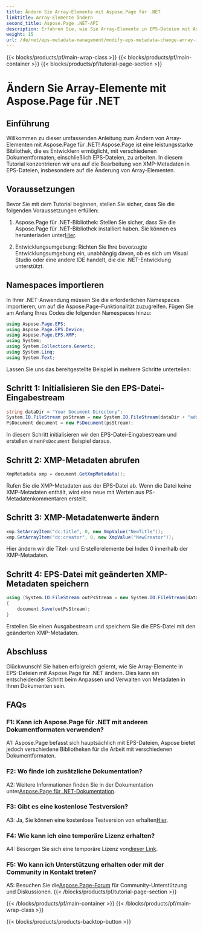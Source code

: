 ```yaml
---
title: Ändern Sie Array-Elemente mit Aspose.Page für .NET
linktitle: Array-Elemente ändern
second_title: Aspose.Page .NET-API
description: Erfahren Sie, wie Sie Array-Elemente in EPS-Dateien mit Aspose.Page für .NET ändern. Befolgen Sie unsere Schritt-für-Schritt-Anleitung für eine effiziente Metadatenbearbeitung.
weight: 15
url: /de/net/eps-metadata-management/modify-eps-metadata-change-array-items/
---
```


{{< blocks/products/pf/main-wrap-class >}}
{{< blocks/products/pf/main-container >}}
{{< blocks/products/pf/tutorial-page-section >}}

# Ändern Sie Array-Elemente mit Aspose.Page für .NET

## Einführung

Willkommen zu dieser umfassenden Anleitung zum Ändern von Array-Elementen mit Aspose.Page für .NET! Aspose.Page ist eine leistungsstarke Bibliothek, die es Entwicklern ermöglicht, mit verschiedenen Dokumentformaten, einschließlich EPS-Dateien, zu arbeiten. In diesem Tutorial konzentrieren wir uns auf die Bearbeitung von XMP-Metadaten in EPS-Dateien, insbesondere auf die Änderung von Array-Elementen.

## Voraussetzungen

Bevor Sie mit dem Tutorial beginnen, stellen Sie sicher, dass Sie die folgenden Voraussetzungen erfüllen:

1. Aspose.Page für .NET-Bibliothek: Stellen Sie sicher, dass Sie die Aspose.Page für .NET-Bibliothek installiert haben. Sie können es herunterladen unter[Hier](https://releases.aspose.com/page/net/).

2. Entwicklungsumgebung: Richten Sie Ihre bevorzugte Entwicklungsumgebung ein, unabhängig davon, ob es sich um Visual Studio oder eine andere IDE handelt, die die .NET-Entwicklung unterstützt.

## Namespaces importieren

In Ihrer .NET-Anwendung müssen Sie die erforderlichen Namespaces importieren, um auf die Aspose.Page-Funktionalität zuzugreifen. Fügen Sie am Anfang Ihres Codes die folgenden Namespaces hinzu:

```csharp
using Aspose.Page.EPS;
using Aspose.Page.EPS.Device;
using Aspose.Page.EPS.XMP;
using System;
using System.Collections.Generic;
using System.Linq;
using System.Text;

```

Lassen Sie uns das bereitgestellte Beispiel in mehrere Schritte unterteilen:

## Schritt 1: Initialisieren Sie den EPS-Datei-Eingabestream

```csharp
string dataDir = "Your Document Directory";
System.IO.FileStream psStream = new System.IO.FileStream(dataDir + "add_simple_props_input.eps", System.IO.FileMode.Open, System.IO.FileAccess.Read);
PsDocument document = new PsDocument(psStream);
```

 In diesem Schritt initialisieren wir den EPS-Datei-Eingabestream und erstellen einen`PsDocument` Beispiel daraus.

## Schritt 2: XMP-Metadaten abrufen

```csharp
XmpMetadata xmp = document.GetXmpMetadata();
```

Rufen Sie die XMP-Metadaten aus der EPS-Datei ab. Wenn die Datei keine XMP-Metadaten enthält, wird eine neue mit Werten aus PS-Metadatenkommentaren erstellt.

## Schritt 3: XMP-Metadatenwerte ändern

```csharp
xmp.SetArrayItem("dc:title", 0, new XmpValue("NewTitle"));
xmp.SetArrayItem("dc:creator", 0, new XmpValue("NewCreator"));
```

Hier ändern wir die Titel- und Erstellerelemente bei Index 0 innerhalb der XMP-Metadaten.

## Schritt 4: EPS-Datei mit geänderten XMP-Metadaten speichern

```csharp
using (System.IO.FileStream outPsStream = new System.IO.FileStream(dataDir + "change_array_items_output.eps", System.IO.FileMode.Create, System.IO.FileAccess.Write))
{
    document.Save(outPsStream);
}
```

Erstellen Sie einen Ausgabestream und speichern Sie die EPS-Datei mit den geänderten XMP-Metadaten.

## Abschluss

Glückwunsch! Sie haben erfolgreich gelernt, wie Sie Array-Elemente in EPS-Dateien mit Aspose.Page für .NET ändern. Dies kann ein entscheidender Schritt beim Anpassen und Verwalten von Metadaten in Ihren Dokumenten sein.

## FAQs

### F1: Kann ich Aspose.Page für .NET mit anderen Dokumentformaten verwenden?

A1: Aspose.Page befasst sich hauptsächlich mit EPS-Dateien, Aspose bietet jedoch verschiedene Bibliotheken für die Arbeit mit verschiedenen Dokumentformaten.

### F2: Wo finde ich zusätzliche Dokumentation?

 A2: Weitere Informationen finden Sie in der Dokumentation unter[Aspose.Page für .NET-Dokumentation](https://reference.aspose.com/page/net/).

### F3: Gibt es eine kostenlose Testversion?

 A3: Ja, Sie können eine kostenlose Testversion von erhalten[Hier](https://releases.aspose.com/).

### F4: Wie kann ich eine temporäre Lizenz erhalten?

 A4: Besorgen Sie sich eine temporäre Lizenz von[dieser Link](https://purchase.aspose.com/temporary-license/).

### F5: Wo kann ich Unterstützung erhalten oder mit der Community in Kontakt treten?

 A5: Besuchen Sie die[Aspose.Page-Forum](https://forum.aspose.com/c/page/39) für Community-Unterstützung und Diskussionen.
{{< /blocks/products/pf/tutorial-page-section >}}

{{< /blocks/products/pf/main-container >}}
{{< /blocks/products/pf/main-wrap-class >}}

{{< blocks/products/products-backtop-button >}}
